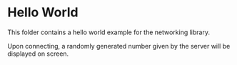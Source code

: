 # Hello World

This folder contains a hello world example for the networking library.

Upon connecting, a randomly generated number given by the server will be displayed on screen.